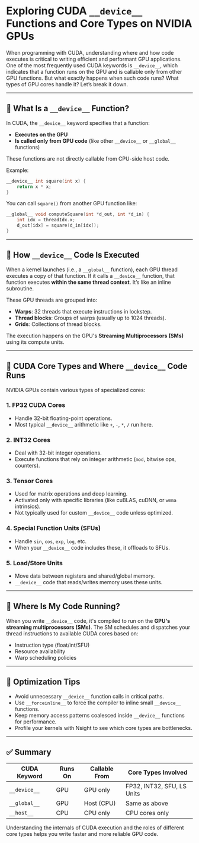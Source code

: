# Exploring CUDA `__device__` Functions and Core Types on NVIDIA GPUs

When programming with CUDA, understanding where and how code executes is critical to writing efficient and performant GPU applications. One of the most frequently used CUDA keywords is `__device__`, which indicates that a function runs on the GPU and is callable only from other GPU functions. But what exactly happens when such code runs? What types of GPU cores handle it? Let’s break it down.

---

## 🧠 What Is a `__device__` Function?

In CUDA, the `__device__` keyword specifies that a function:

- **Executes on the GPU**
- **Is called only from GPU code** (like other `__device__` or `__global__` functions)

These functions are not directly callable from CPU-side host code.

Example:
```cpp
__device__ int square(int x) {
    return x * x;
}
````

You can call `square()` from another GPU function like:

```cpp
__global__ void computeSquare(int *d_out, int *d_in) {
    int idx = threadIdx.x;
    d_out[idx] = square(d_in[idx]);
}
```

---

## 🔄 How `__device__` Code Is Executed

When a kernel launches (i.e., a `__global__` function), each GPU thread executes a copy of that function. If it calls a `__device__` function, that function executes **within the same thread context**. It’s like an inline subroutine.

These GPU threads are grouped into:

* **Warps**: 32 threads that execute instructions in lockstep.
* **Thread blocks**: Groups of warps (usually up to 1024 threads).
* **Grids**: Collections of thread blocks.

The execution happens on the GPU's **Streaming Multiprocessors (SMs)** using its compute units.

---

## 🔧 CUDA Core Types and Where `__device__` Code Runs

NVIDIA GPUs contain various types of specialized cores:

### 1. **FP32 CUDA Cores**

* Handle 32-bit floating-point operations.
* Most typical `__device__` arithmetic like `+`, `-`, `*`, `/` run here.

### 2. **INT32 Cores**

* Deal with 32-bit integer operations.
* Execute functions that rely on integer arithmetic (`mod`, bitwise ops, counters).

### 3. **Tensor Cores**

* Used for matrix operations and deep learning.
* Activated only with specific libraries (like cuBLAS, cuDNN, or `wmma` intrinsics).
* Not typically used for custom `__device__` code unless optimized.

### 4. **Special Function Units (SFUs)**

* Handle `sin`, `cos`, `exp`, `log`, etc.
* When your `__device__` code includes these, it offloads to SFUs.

### 5. **Load/Store Units**

* Move data between registers and shared/global memory.
* `__device__` code that reads/writes memory uses these units.

---

## 📍 Where Is My Code Running?

When you write `__device__` code, it's compiled to run on the **GPU's streaming multiprocessors (SMs)**. The SM schedules and dispatches your thread instructions to available CUDA cores based on:

* Instruction type (float/int/SFU)
* Resource availability
* Warp scheduling policies

---

## 🧩 Optimization Tips

* Avoid unnecessary `__device__` function calls in critical paths.
* Use `__forceinline__` to force the compiler to inline small `__device__` functions.
* Keep memory access patterns coalesced inside `__device__` functions for performance.
* Profile your kernels with Nsight to see which core types are bottlenecks.

---

## ✅ Summary

| CUDA Keyword | Runs On | Callable From | Core Types Involved        |
| ------------ | ------- | ------------- | -------------------------- |
| `__device__` | GPU     | GPU only      | FP32, INT32, SFU, LS Units |
| `__global__` | GPU     | Host (CPU)    | Same as above              |
| `__host__`   | CPU     | CPU only      | CPU cores only             |

Understanding the internals of CUDA execution and the roles of different core types helps you write faster and more reliable GPU code.



